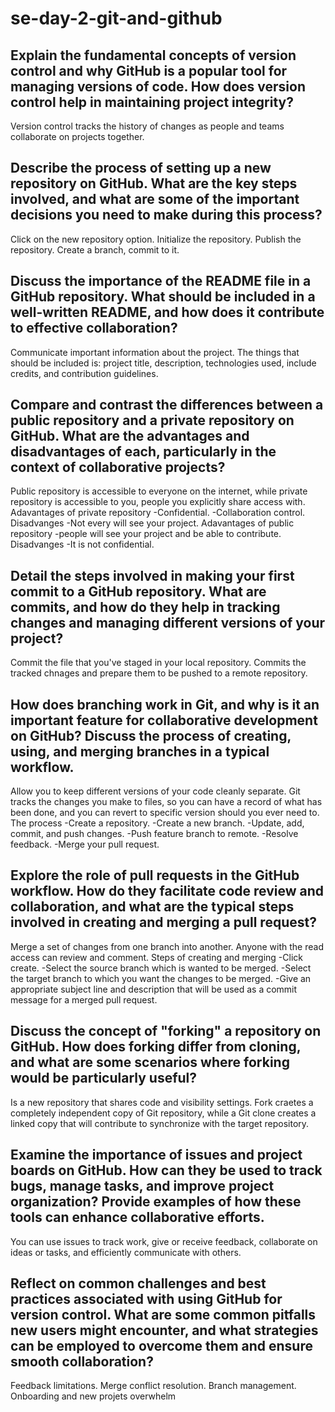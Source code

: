 # se-day-2-git-and-github
## Explain the fundamental concepts of version control and why GitHub is a popular tool for managing versions of code. How does version control help in maintaining project integrity?
Version control tracks the history of changes as people and teams collaborate on projects together.

## Describe the process of setting up a new repository on GitHub. What are the key steps involved, and what are some of the important decisions you need to make during this process?
Click on the new repository option.
Initialize the repository.
Publish the repository.
Create a branch, commit to it.

## Discuss the importance of the README file in a GitHub repository. What should be included in a well-written README, and how does it contribute to effective collaboration?
Communicate important information about the project.
The things that should be included is: project title, description, technologies used, include credits, and contribution guidelines.

## Compare and contrast the differences between a public repository and a private repository on GitHub. What are the advantages and disadvantages of each, particularly in the context of collaborative projects?
Public repository is accessible to everyone on the internet, while private repository is accessible to you, people you explicitly share access with.
Adavantages of private repository
-Confidential.
-Collaboration control.
Disadvanges
-Not every will see your project.
Adavantages of public repository
-people will see your project and be able to contribute.
Disadvanges
-It is not confidential.

## Detail the steps involved in making your first commit to a GitHub repository. What are commits, and how do they help in tracking changes and managing different versions of your project?
Commit the file that you've staged in your local repository.
Commits the tracked chnages and prepare them to be pushed to a remote repository.

## How does branching work in Git, and why is it an important feature for collaborative development on GitHub? Discuss the process of creating, using, and merging branches in a typical workflow.
Allow you to keep different versions of your code cleanly separate.
Git tracks the changes you make to files, so you can have a record of what has been done, and you can revert to specific version should you ever need to.
The process
-Create a repository.
-Create a new branch.
-Update, add, commit, and push changes.
-Push feature branch to remote.
-Resolve feedback.
-Merge your pull request.

## Explore the role of pull requests in the GitHub workflow. How do they facilitate code review and collaboration, and what are the typical steps involved in creating and merging a pull request?
Merge a set of changes from one branch into another.
Anyone with the read access can review and comment.
Steps of creating and merging
-Click create.
-Select the source branch which is wanted to be merged.
-Select the target branch to which you want the changes to be merged.
-Give an appropriate subject line and description that will be used as a commit message for a merged pull request.

## Discuss the concept of "forking" a repository on GitHub. How does forking differ from cloning, and what are some scenarios where forking would be particularly useful?
Is a new repository that shares code and visibility settings.
Fork craetes a completely independent copy of Git repository, while a Git clone creates a linked copy that will contribute to synchronize with the target repository.
## Examine the importance of issues and project boards on GitHub. How can they be used to track bugs, manage tasks, and improve project organization? Provide examples of how these tools can enhance collaborative efforts.
You can use issues to track work, give or receive feedback, collaborate on ideas or tasks, and efficiently communicate with others.

## Reflect on common challenges and best practices associated with using GitHub for version control. What are some common pitfalls new users might encounter, and what strategies can be employed to overcome them and ensure smooth collaboration?
Feedback limitations.
Merge conflict resolution.
Branch management.
Onboarding and new projets overwhelm
